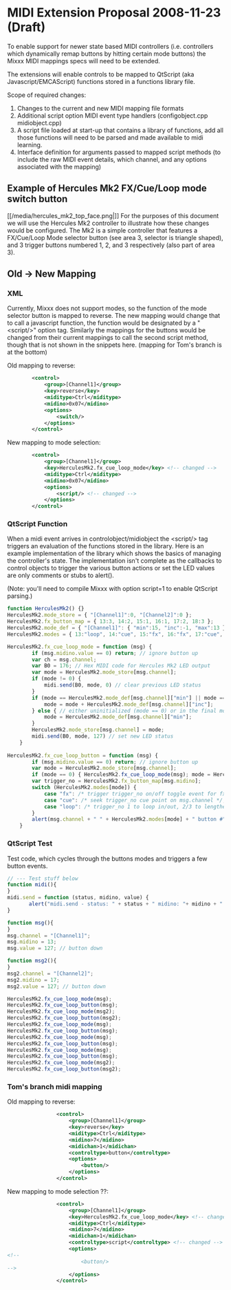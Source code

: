 # MIDI Extension Proposal 2008-11-23 (Draft)

To enable support for newer state based MIDI controllers (i.e.
controllers which dynamically remap buttons by hitting certain mode
buttons) the Mixxx MIDI mappings specs will need to be extended.

The extensions will enable controls to be mapped to QtScript (aka
Javascript/EMCAScript) functions stored in a functions library file.

Scope of required changes:

1.  Changes to the current and new MIDI mapping file formats
2.  Additional script option MIDI event type handlers (configobject.cpp
    midiobject.cpp)
3.  A script file loaded at start-up that contains a library of
    functions, add all those functions will need to be parsed and made
    available to midi learning.
4.  Interface definition for arguments passed to mapped script methods
    (to include the raw MIDI event details, which channel, and any
    options associated with the mapping)

## Example of Hercules Mk2 FX/Cue/Loop mode switch button

[[/media/hercules_mk2_top_face.png|]] For the purposes of this document we
will use the Hercules Mk2 controller to illustrate how these changes
would be configured. The Mk2 is a simple controller that features a
FX/Cue/Loop Mode selector button (see area 3, selector is triangle
shaped), and 3 trigger buttons numbered 1, 2, and 3 respectively (also
part of area 3).

## Old -\> New Mapping

### XML

Currently, Mixxx does not support modes, so the function of the mode
selector button is mapped to reverse. The new mapping would change that
to call a javascript function, the function would be designated by a
"\<script/\>" option tag. Similarly the mappings for the buttons would
be changed from their current mappings to call the second script method,
though that is not shown in the snippets here. (mapping for Tom's branch
is at the bottom)

Old mapping to reverse:

``` xml
        <control>
            <group>[Channel1]</group>
            <key>reverse</key>
            <miditype>Ctrl</miditype>
            <midino>0x07</midino>
            <options>
                <switch/>
            </options>
        </control>
```

New mapping to mode selection:

``` xml
        <control>
            <group>[Channel1]</group>
            <key>HerculesMk2.fx_cue_loop_mode</key> <!-- changed -->
            <miditype>Ctrl</miditype>
            <midino>0x07</midino>
            <options>
                <script/> <!-- changed -->
            </options>
        </control>

```

### QtScript Function

When a midi event arrives in controlobject/midiobject the \<script/\>
tag triggers an evaluation of the functions stored in the library. Here
is an example implementation of the library which shows the basics of
managing the controller's state. The implementation isn't complete as
the callbacks to control objects to trigger the various button actions
or set the LED values are only comments or stubs to alert().

(Note: you'll need to compile Mixxx with option script=1 to enable
QtScript parsing.)

``` javascript
function HerculesMk2() {}
HerculesMk2.mode_store = { "[Channel1]":0, "[Channel2]":0 };
HerculesMk2.fx_button_map = { 13:3, 14:2, 15:1, 16:1, 17:2, 18:3 };
HerculesMk2.mode_def = { "[Channel1]": { "min":15, "inc":-1, "max":13 } , "[Channel2]": { "min":16, "inc":1, "max":18 } };
HerculesMk2.modes = { 13:"loop", 14:"cue", 15:"fx", 16:"fx", 17:"cue", 18:"loop" };

HerculesMk2.fx_cue_loop_mode = function (msg) {
        if (msg.midino.value == 0) return; // ignore button up
        var ch = msg.channel;
        var B0 = 176; // Hex MIDI code for Hercules Mk2 LED output
        var mode = HerculesMk2.mode_store[msg.channel];
        if (mode != 0) {
            midi.send(B0, mode, 0) // clear previous LED status
        }
        if (mode == HerculesMk2.mode_def[msg.channel]["min"] || mode == HerculesMk2.mode_def[msg.channel]["min"] + HerculesMk2.mode_def[msg.channel]["inc"]) { // In one of the first two modes
            mode = mode + HerculesMk2.mode_def[msg.channel]["inc"];
        } else { // either uninitialized (mode == 0) or in the final mode and need to roll back to first mode.
            mode = HerculesMk2.mode_def[msg.channel]["min"];
        }
        HerculesMk2.mode_store[msg.channel] = mode;
        midi.send(B0, mode, 127) // set new LED status
    }
    
HerculesMk2.fx_cue_loop_button = function (msg) {
        if (msg.midino.value == 0) return; // ignore button up
        var mode = HerculesMk2.mode_store[msg.channel];
        if (mode == 0) { HerculesMk2.fx_cue_loop_mode(msg); mode = HerculesMk2.mode_store[msg.channel]; }
        var trigger_no = HerculesMk2.fx_button_map[msg.midino];
        switch (HerculesMk2.modes[mode]) {
            case "fx": /* trigger trigger_no on/off toggle event for fx on msg.channel */ ; break;
            case "cue": /* seek trigger_no cue point on msg.channel */; break;
            case "loop": /* trigger_no 1 to loop in/out, 2/3 to lengthen/shorten loop */ ; break;
        }
        alert(msg.channel + " " + HerculesMk2.modes[mode] + " button #" + trigger_no + " hit.");
    }
```

### QtScript Test

Test code, which cycles through the buttons modes and triggers a few
button events.

``` javascript
// --- Test stuff below
function midi(){
}
midi.send = function (status, midino, value) {
       alert("midi.send - status: " + status + " midino: "+ midino + " value: " + value);
}

function msg(){
}
msg.channel = "[Channel1]";
msg.midino = 13;
msg.value = 127; // button down

function msg2(){
}
msg2.channel = "[Channel2]";
msg2.midino = 17;
msg2.value = 127; // button down

HerculesMk2.fx_cue_loop_mode(msg);
HerculesMk2.fx_cue_loop_button(msg);
HerculesMk2.fx_cue_loop_mode(msg2);
HerculesMk2.fx_cue_loop_button(msg2);
HerculesMk2.fx_cue_loop_mode(msg);
HerculesMk2.fx_cue_loop_button(msg);
HerculesMk2.fx_cue_loop_mode(msg);
HerculesMk2.fx_cue_loop_button(msg);
HerculesMk2.fx_cue_loop_mode(msg);
HerculesMk2.fx_cue_loop_button(msg);
HerculesMk2.fx_cue_loop_mode(msg2);
HerculesMk2.fx_cue_loop_button(msg2);
```

### Tom's branch midi mapping

Old mapping to reverse:

``` xml
                <control>
                    <group>[Channel1]</group>
                    <key>reverse</key>
                    <miditype>Ctrl</miditype>
                    <midino>7</midino>
                    <midichan>1</midichan>
                    <controltype>button</controltype>
                    <options>
                        <button/>
                    </options>
                </control>
```

New mapping to mode selection ??:

``` xml
                <control>
                    <group>[Channel1]</group>
                    <key>HerculesMk2.fx_cue_loop_mode</key> <!-- changed -->
                    <miditype>Ctrl</miditype>
                    <midino>7</midino>
                    <midichan>1</midichan>
                    <controltype>script</controltype> <!-- changed -->
                    <options>
<!--
                        <button/>
-->
                    </options>
                </control>
```
